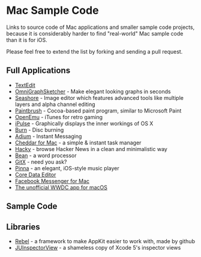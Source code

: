 Mac Sample Code
===============

Links to source code of Mac applications and smaller sample code projects, because it is considerably harder to find "real-world" Mac sample code than it is for iOS.

Please feel free to extend the list by forking and sending a pull request.


Full Applications
-----------------

- [TextEdit](https://developer.apple.com/library/mac/samplecode/TextEdit/Introduction/Intro.html)
- [OmniGraphSketcher](https://github.com/graphsketcher/GraphSketcher) - Make elegant looking graphs in seconds
- [Seashore](http://sourceforge.net/p/seashore/code/HEAD/tree/) - Image editor which features advanced tools like multiple layers and alpha channel editing
- [Paintbrush](http://sourceforge.net/p/paintbrush/code/HEAD/tree/Paintbrush2/branches/) - Cocoa-based paint program, similar to Microsoft Paint
- [OpenEmu](https://github.com/OpenEmu/OpenEmu) - iTunes for retro gaming
- [iPulse](https://github.com/chockenberry/iPulse) - Graphically displays the inner workings of OS X
- [Burn](http://sourceforge.net/p/burn-osx/code/HEAD/tree/) - Disc burning
- [Adium](https://hg.adium.im/adium) - Instant Messaging
- [Cheddar for Mac](https://github.com/nothingmagical/cheddar-mac) - a simple & instant task manager
- [Hacky](https://github.com/eliaskg/Hacky) - browse Hacker News in a clean and minimalistic way
- [Bean](http://www.bean-osx.com/source/Bean-Source.zip) - a word processor
- [GitX](https://github.com/rowanj/gitx) - need you ask?
- [Pinna](https://github.com/decarbonization/player) - an elegant, iOS-style music player
- [Core Data Editor](https://github.com/ChristianKienle/Core-Data-Editor)
- [Facebook Messenger for Mac](https://github.com/rsms/fb-mac-messenger)
- [The unofficial WWDC app for macOS](/insidegui/WWDC)


Sample Code
-----------


Libraries
---------

- [Rebel](https://github.com/github/Rebel) - a framework to make AppKit easier to work with, made by github
- [JUInspectorView](https://github.com/JustSid/JUInspectorView) - a shameless copy of Xcode 5's inspector views
